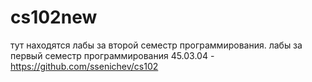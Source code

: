# cs102new
тут находятся лабы за второй семестр программирования.
лабы за первый семестр программирования 45.03.04 - https://github.com/ssenichev/cs102 
